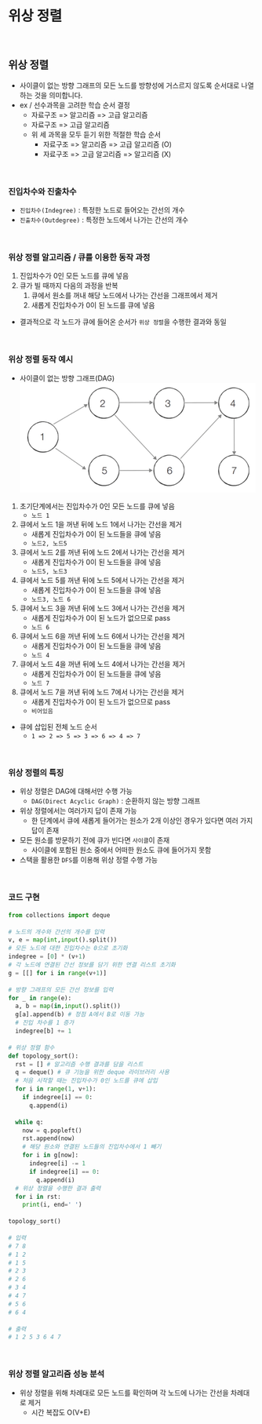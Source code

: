# 위상 정렬

<br/>

## 위상 정렬
- 사이클이 없는 방향 그래프의 모든 노드를 방향성에 거스르지 않도록 순서대로 나열하는 것을 의미합니다.
- ex / 선수과목을 고려한 학습 순서 결정
  - 자료구조 => 알고리즘 => 고급 알고리즘
  - 자료구조 => 고급 알고리즘
  - 위 세 과목을 모두 듣기 위한 적절한 학습 순서
    - 자료구조 => 알고리즘 => 고급 알고리즘 (O)
    - 자료구조 => 고급 알고리즘 => 알고리즘 (X)

<br/>

### 진입차수와 진출차수
- `진입차수(Indegree)` : 특정한 노드로 들어오는 간선의 개수
- `진출차수(Outdegree)` : 특정한 노드에서 나가는 간선의 개수

<br/>

### 위상 정렬 알고리즘 / 큐를 이용한 동작 과정
1. 진입차수가 0인 모든 노드를 큐에 넣음
2. 큐가 빌 때까지 다음의 과정을 반복
   1. 큐에서 원소를 꺼내 해당 노드에서 나가는 간선을 그래프에서 제거
   2. 새롭게 진입차수가 0이 된 노드를 큐에 넣음
- 결과적으로 각 노드가 큐에 들어온 순서가 `위상 정렬`을 수행한 결과와 동일

<br/>

### 위상 정렬 동작 예시
- 사이클이 없는 방향 그래프(DAG)
![img](image/3.25.1.png)
1. 초기단계에서는 진입차수가 0인 모든 노드를 큐에 넣음
   - `노드 1`
2. 큐에서 노드 1을 꺼낸 뒤에 노드 1에서 나가는 간선을 제거
   - 새롭게 진입차수가 0이 된 노드들을 큐에 넣음
   - `노드2, 노드5`
3. 큐에서 노드 2를 꺼낸 뒤에 노드 2에서 나가는 간선을 제거
   - 새롭게 진입차수가 0이 된 노드들을 큐에 넣음
   - `노드5, 노드3`
4. 큐에서 노드 5를 꺼낸 뒤에 노드 5에서 나가는 간선을 제거
   - 새롭게 진입차수가 0이 된 노드들을 큐에 넣음
   - `노드3, 노드 6`
5. 큐에서 노드 3을 꺼낸 뒤에 노드 3에서 나가는 간선을 제거
   - 새롭게 진입차수가 0이 된 노드가 없으므로 pass
   - `노드 6`
6. 큐에서 노드 6을 꺼낸 뒤에 노드 6에서 나가는 간선을 제거
   - 새롭게 진입차수가 0이 된 노드들을 큐에 넣음
   - `노드 4`
7. 큐에서 노드 4을 꺼낸 뒤에 노드 4에서 나가는 간선을 제거
   - 새롭게 진입차수가 0이 된 노드들을 큐에 넣음
   - `노드 7`
8. 큐에서 노드 7을 꺼낸 뒤에 노드 7에서 나가는 간선을 제거
   - 새롭게 진입차수가 0이 된 노드가 없으므로 pass
   - `비어있음`
- 큐에 삽입된 전체 노드 순서
  - `1 => 2 => 5 => 3 => 6 => 4 => 7`

<br/>

### 위상 정렬의 특징
- 위상 정렬은 DAG에 대해서만 수행 가능
  - `DAG(Direct Acyclic Graph)` : 순환하지 않는 방향 그래프
- 위상 정렬에서는 여러가지 답이 존재 가능
  - 한 단계에서 큐에 새롭게 들어가는 원소가 2개 이상인 경우가 있다면 여러 가지 답이 존재
- 모든 원소를 방문하기 전에 큐가 빈다면 `사이클`이 존재
  - 사이클에 포함된 원소 중에서 어떠한 원소도 큐에 들어가지 못함
- 스택을 활용한 `DFS`를 이용해 위상 정렬 수행 가능

<br/>

### 코드 구현
```python
from collections import deque

# 노드의 개수와 간선의 개수를 입력
v, e = map(int,input().split())
# 모든 노드에 대한 진입차수는 0으로 초기화
indegree = [0] * (v+1)
# 각 노드에 연결된 간선 정보를 담기 위한 연결 리스트 초기화
g = [[] for i in range(v+1)]

# 방향 그래프의 모든 간선 정보를 입력
for _ in range(e):
  a, b = map(in,input().split())
  g[a].append(b) # 정점 A에서 B로 이동 가능
  # 진입 차수를 1 증가
  indegree[b] += 1

# 위상 정렬 함수
def topology_sort():
  rst = [] # 알고리즘 수행 결과를 담을 리스트
  q = deque() # 큐 기능을 위한 deque 라이브러리 사용
  # 처음 시작할 때는 진입차수가 0인 노드를 큐에 삽입
  for i in range(1, v+1):
    if indegree[i] == 0:
      q.append(i)

  while q:
    now = q.popleft()
    rst.append(now)
    # 해당 원소와 연결된 노드들의 진입차수에서 1 빼기
    for i in g[now]:
      indegree[i] -= 1
      if indegree[i] == 0:
        q.append(i)
  # 위상 정렬을 수행한 결과 출력
  for i in rst:
    print(i, end=' ')

topology_sort()

# 입력
# 7 8
# 1 2
# 1 5
# 2 3
# 2 6
# 3 4
# 4 7
# 5 6
# 6 4

# 출력
# 1 2 5 3 6 4 7
```

<br/>

### 위상 정렬 알고리즘 성능 분석
- 위상 정렬을 위해 차례대로 모든 노드를 확인하며 각 노드에 나가는 간선을 차례대로 제거
  - 시간 복잡도 O(V+E)
